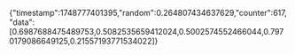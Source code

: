{"timestamp":1748777401395,"random":0.264807434637629,"counter":617,"data":[0.6987688475489753,0.5082535659412024,0.5002574552466044,0.7970179086649125,0.21557193771534022]}
